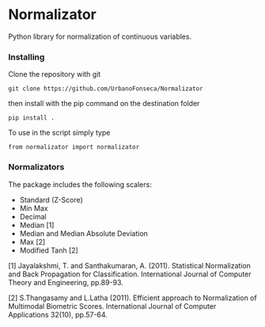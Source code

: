 # Normalizator
Python library for normalization of continuous variables.


### Installing
Clone the repository with git
```
git clone https://github.com/UrbanoFonseca/Normalizator
```

then install with the pip command on the destination folder
```
pip install .
```
To use in the script simply type
```
from normalizator import normalizator
```

### Normalizators
The package includes the following scalers:
* Standard (Z-Score)
* Min Max
* Decimal
* Median [1]
* Median and Median Absolute Deviation
* Max [2]
* Modified Tanh [2]

[1] Jayalakshmi, T. and Santhakumaran, A. (2011). Statistical Normalization and Back Propagation for Classification. International Journal of Computer Theory and Engineering, pp.89-93.

[2] S.Thangasamy and L.Latha (2011). Efficient approach to Normalization of Multimodal Biometric Scores. International Journal of Computer Applications 32(10), pp.57-64.
